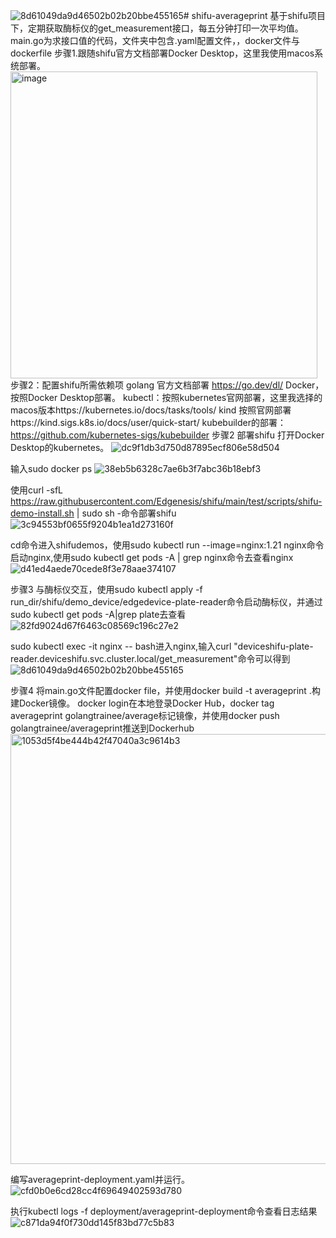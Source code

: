 ![8d61049da9d46502b02b20bbe455165](https://github.com/efanwcy/shifu-averageprint/assets/101723328/45b7807b-fd47-4f33-aa00-a16f5e5b640d)# shifu-averageprint
基于shifu项目下，定期获取酶标仪的get_measurement接口，每五分钟打印一次平均值。
main.go为求接口值的代码，文件夹中包含.yaml配置文件，，docker文件与dockerfile
步骤1.跟随shifu官方文档部署Docker Desktop，这里我使用macos系统部署。
<img width="491" alt="image" src="https://github.com/efanwcy/shifu-averageprint/assets/101723328/444ed130-914e-43b1-86cb-73f6ccd96d61">
步骤2：配置shifu所需依赖项
golang 官方文档部署 https://go.dev/dl/
Docker，按照Docker Desktop部署。
kubectl：按照kubernetes官网部署，这里我选择的macos版本https://kubernetes.io/docs/tasks/tools/
kind  按照官网部署https://kind.sigs.k8s.io/docs/user/quick-start/
kubebuilder的部署：https://github.com/kubernetes-sigs/kubebuilder
步骤2 部署shifu
打开Docker Desktop的kubernetes。 ![dc9f1db3d750d87895ecf806e58d504](https://github.com/efanwcy/shifu-averageprint/assets/101723328/1f3f20ca-9f85-4aee-bf96-029245427da4)

输入sudo docker ps ![38eb5b6328c7ae6b3f7abc36b18ebf3](https://github.com/efanwcy/shifu-averageprint/assets/101723328/9b0e757e-feb6-4ba7-bbb8-35f1512171e6)

使用curl -sfL https://raw.githubusercontent.com/Edgenesis/shifu/main/test/scripts/shifu-demo-install.sh | sudo sh -命令部署shifu ![3c94553bf0655f9204b1ea1d273160f](https://github.com/efanwcy/shifu-averageprint/assets/101723328/d3b67456-7d4e-4395-8f7b-eca79467cae5)

cd命令进入shifudemos，使用sudo kubectl run --image=nginx:1.21 nginx命令启动nginx,使用sudo kubectl get pods -A | grep nginx命令去查看nginx ![d41ed4aede70cede8f3e78aae374107](https://github.com/efanwcy/shifu-averageprint/assets/101723328/6dd46bd9-d1c4-4fb9-9a07-69c9dd0bdfff)

步骤3 与酶标仪交互，使用sudo kubectl apply -f run_dir/shifu/demo_device/edgedevice-plate-reader命令启动酶标仪，并通过sudo kubectl get pods -A|grep plate去查看 ![82fd9024d67f6463c08569c196c27e2](https://github.com/efanwcy/shifu-averageprint/assets/101723328/1413d71a-4c4b-4054-b888-864205d986bd)
 
sudo kubectl exec -it nginx -- bash进入nginx,输入curl "deviceshifu-plate-reader.deviceshifu.svc.cluster.local/get_measurement"命令可以得到 ![8d61049da9d46502b02b20bbe455165](https://github.com/efanwcy/shifu-averageprint/assets/101723328/e2cddbb3-1a54-4f3d-92f3-9ceb4424ed0f)

步骤4 将main.go文件配置docker file，并使用docker build -t averageprint .构建Docker镜像。
docker login在本地登录Docker Hub，docker tag averageprint golangtrainee/average标记镜像，并使用docker push golangtrainee/averageprint推送到Dockerhub <img width="688" alt="1053d5f4be444b42f47040a3c9614b3" src="https://github.com/efanwcy/shifu-averageprint/assets/101723328/a31a3102-5228-4c6e-9b22-d1b508bb1474">

编写averageprint-deployment.yaml并运行。  ![cfd0b0e6cd28cc4f69649402593d780](https://github.com/efanwcy/shifu-averageprint/assets/101723328/0c284eea-fb86-402f-9069-22986d0c92af)

执行kubectl logs -f deployment/averageprint-deployment命令查看日志结果   ![c871da94f0f730dd145f83bd77c5b83](https://github.com/efanwcy/shifu-averageprint/assets/101723328/6f089f25-4944-4f33-bf58-9ffa7e0044c1)
